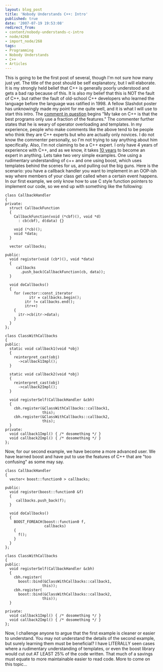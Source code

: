 ```yaml
---
layout: blog_post
title: 'Nobody Understands C++: Intro'
published: true
date: '2007-07-19 19:53:08'
redirect_from:
- content/nobody-understands-c-intro
- node/4268
- import_node/268
tags:
- Programming
- Nobody Understands
- C++
- Articles
---
```


This is going to be the first post of several, though I'm not sure how many just yet. The title of the post should be self explanatory, but I will elaborate. It is my strongly held belief that C++ is generally poorly understood and gets a bad rap because of this. It is also my belief that this is NOT the fault of C++, but rather the fault of old-school C++ developers who learned the language before the language was ratified in 1998. A fellow Slashdot poster has unknowingly made my point for me quite well, and it is what I will use to start this intro. The [comment in question](http://ask.slashdot.org/comments.pl?sid=250311&cid=19863937) begins "My take on C++ is that the best programs only use a fraction of the features." The commenter further states that he is weary of operator overloading and templates. In my experience, people who make comments like the above tend to be people who think they are C++ experts but who are actually only novices. I do not know the commenter personally, so I'm not trying to say anything about him specifically. Also, I'm not claiming to be a C++ expert. I only have 4 years of experience with C++, and as we know, it takes [10 years](http://norvig.com/21-days.html) to become an expert in anything. Lets take two very simple examples. One using a rudimentary understanding of c++ and one using boost, which uses templates behind the scenes for us, and pulling out the big guns. Here is the scenario: you have a callback handler you want to implement in an OOP-ish way where members of your class get called when a certain event happens. In our first example, we only know how to use C style function pointers to implement our code, so we end up with something like the following:

    class CallbackHandler
    {
    private:
      struct CallbackFunction
      {
        CallbackFunction(void (*cbf)(), void *d)
          : cb(cbf), d(data) {}

        void (*cb)();
        void *data;
      }

      vector callbacks;

    public:
      void register(void (cb*)(), void *data)
      {
         callbacks
           .push_back(CallbackFunction(cb, data));
      }

      void doCallbacks()
      {
        for (vector::const_iterator
               itr = callbacks.begin();
             itr != callbacks.end();
             itr++)
        {
          itr->cb(itr->data);
        }
      }
    };

    class ClassWithCallbacks
    {
    public:
      static void callback1(void *obj)
      {
        reinterpret_cast(obj)
          ->callback1Impl();
      }

      static void callback2(void *obj)
      {
        reinterpret_cast(obj)
          ->callback2Impl();
      }

      void registerSelf(CallbackHandler &cbh)
      {
        cbh.register(&ClassWithCallbacks::callback1,
                     this);
        cbh.register(&ClassWithCallbacks::callback2,
                     this);
      }
    private:
      void callback1Impl() { /* dosomething */ }
      void callback2Impl() { /* dosomething */ }
    };

Now, for our second example, we have become a more advanced user. We have learned boost and have put to use the features of C++ that are "too confusing" as some may say.

    class CallbackHandler
    {
      vector< boost::function0 > callbacks;

    public:
      void register(boost::function0 &f)
      {
         callbacks.push_back(f);
      }

      void doCallbacks()
      {
        BOOST_FOREACH(boost::function0 f, 
                      callbacks)
        {
          f();
        }
      }
    };

    class ClassWithCallbacks
    {
    public:
      void registerSelf(CallbackHandler &cbh)
      {
        cbh.register(
          boost::bind(&ClassWithCallbacks::callback1,
                     this));
        cbh.register(
          boost::bind(&ClassWithCallbacks::callback2,
                     this));
      }

    private:
      void callback1Impl() { /* dosomething */ }
      void callback2Impl() { /* dosomething */ }
    };

Now, I challenge anyone to argue that the first example is cleaner or easier to understand. You may not understand the details of the second example, but surely learning them must be beneficial? I have LITERALLY seen cases where a rudimentary understanding of templates, or even the boost library would cut out AT LEAST 25% of the code written. That much of a savings must equate to more maintainable easier to read code. More to come on this topic...
